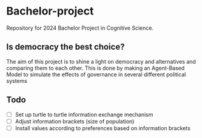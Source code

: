 # Bachelor-project
Repository for 2024 Bachelor Project in Cognitive Science. 

## Is democracy the best choice?
The aim of this project is to shine a light on democracy and alternatives and comparing them to each other.
This is done by making an Agent-Based Model to simulate the effects of governance in several different political systems

## Todo
- [ ] Set up turtle to turtle information exchange mechanism
- [ ] Adjust information brackets (size of population)
- [ ] Install values according to preferences based on information brackets

